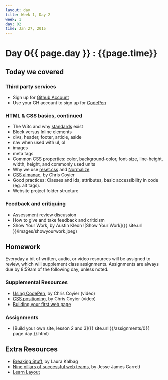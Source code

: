 ```yaml
---
layout: day
title: Week 1, Day 2
week: 1
day: 02
time: Jan 27, 2015
---
```


# Day 0{{ page.day }} : {{page.time}}


## Today we covered

### Third party services
* Sign up for [Github Account](https://github.com/)
* Use your GH account to sign up for [CodePen](https://codepen.io/)

### HTML & CSS basics, continued
* The W3c and why [standards](http://www.w3.org/standards/faq#std) exist
* Block versus Inline elements
* divs, header, footer, article, aside
* nav when used with ul, ol
* images
* meta tags
* Common CSS properties: color, background-color, font-size, line-height, width, height, and commonly used units
* Why we use [reset.css](http://meyerweb.com/eric/tools/css/reset/) and [Normalize](https://necolas.github.io/normalize.css/)
* [CSS almanac](http://css-tricks.com/almanac/), by Chris Coyier
* Good practices: Classes and ids, attributes, basic accessibility in code (eg. alt tags).
* Website project folder structure


<!-- * [Download DEMO FILE from lecture (available after lecture)]({{ site.url}}/lectures/day_01_practice.zip)
 -->

<!--
### Computer Setup
* [Download iTerm](http://iterm2.com/)
* [Install Command Tile Tools (without xCode!: code-select —install)](http://osxdaily.com/2014/02/12/install-command-line-tools-mac-os-x/)
* [Install Oh My Zsh](https://github.com/robbyrussell/oh-my-zsh)
* [Install Homebrew](http://brew.sh/)
* [Generate SSH Keys in Github](https://help.github.com/articles/generating-ssh-keys/)
* [Install Sass](http://sass-lang.com/install)
* [Install Bourbon](http://bourbon.io/)
-->

### Feedback and critiquing
* Assessment review discussion
* How to give and take feedback and criticism
* Show Your Work, by Austin Kleon ![Show Your Work]({{ site.url }}/images/showyourwork.jpeg)


## Homework
Everyday a bit of written, audio, or video resources will be assigned to review, which will supplement class assignments. Assignments are always due by 8:59am of the following day, unless noted.

### Supplemental Resources
* [Using CodePen](http://css-tricks.com/video-screencasts/112-using-codepen/), by Chris Coyier (video)
* [CSS positioning](http://css-tricks.com/video-screencasts/110-quick-overview-of-css-position-values/), by Chris Coyier (video)
* [Building your first web page](http://learn.shayhowe.com/html-css/building-your-first-web-page/)


### Assignments
* [Build your own site, lesson 2 and 3]({{ site.url }}/assignments/0{{ page.day }}.html)

## Extra Resources
* [Breaking Stuff](http://alistapart.com/column/breaking-stuff), by Laura Kalbag
* [Nine pillars of successful web teams](http://webstyleguide.com/wsg3/1-process/3-web-teams.html), by Jesse James Garrett
* [Learn Layout](http://learnlayout.com/)

